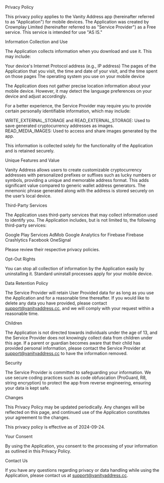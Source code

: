 Privacy Policy

This privacy policy applies to the Vanity Address app (hereinafter referred to as "Application") for mobile devices. The Application was created by Crownplay Limited (hereinafter referred to as "Service Provider") as a Free service. This service is intended for use "AS IS."

Information Collection and Use

The Application collects information when you download and use it. This may include:

Your device's Internet Protocol address (e.g., IP address) The pages of the Application that you visit, the time and date of your visit, and the time spent on those pages The operating system you use on your mobile device

The Application does not gather precise location information about your mobile device. However, it may detect the language preferences on your device and adjust accordingly.

For a better experience, the Service Provider may require you to provide certain personally identifiable information, which may include:

WRITE_EXTERNAL_STORAGE and READ_EXTERNAL_STORAGE: Used to save generated cryptocurrency addresses as images. READ_MEDIA_IMAGES: Used to access and share images generated by the app.

This information is collected solely for the functionality of the Application and is retained securely.

Unique Features and Value

Vanity Address allows users to create customizable cryptocurrency addresses with personalized prefixes or suffixes such as lucky numbers or symbols, providing a unique and memorable address format. This adds significant value compared to generic wallet address generators. The mnemonic phrase generated along with the address is stored securely on the user’s local device.

Third-Party Services

The Application uses third-party services that may collect information used to identify you. The Application includes, but is not limited to, the following third-party services:

Google Play Services AdMob Google Analytics for Firebase Firebase Crashlytics Facebook OneSignal

Please review their respective privacy policies.

Opt-Out Rights

You can stop all collection of information by the Application easily by uninstalling it. Standard uninstall processes apply for your mobile device.

Data Retention Policy

The Service Provider will retain User Provided data for as long as you use the Application and for a reasonable time thereafter. If you would like to delete any data you have provided, please contact support@vanityaddress.cc, and we will comply with your request within a reasonable time.

Children

The Application is not directed towards individuals under the age of 13, and the Service Provider does not knowingly collect data from children under this age. If a parent or guardian becomes aware that their child has provided personal information, please contact the Service Provider at support@vanityaddress.cc to have the information removed.

Security

The Service Provider is committed to safeguarding your information. We use secure coding practices such as code obfuscation (ProGuard, R8, string encryption) to protect the app from reverse engineering, ensuring your data is kept safe.

Changes

This Privacy Policy may be updated periodically. Any changes will be reflected on this page, and continued use of the Application constitutes your agreement to the changes.

This privacy policy is effective as of 2024-09-24.

Your Consent

By using the Application, you consent to the processing of your information as outlined in this Privacy Policy.

Contact Us

If you have any questions regarding privacy or data handling while using the Application, please contact us at support@vanityaddress.cc.
